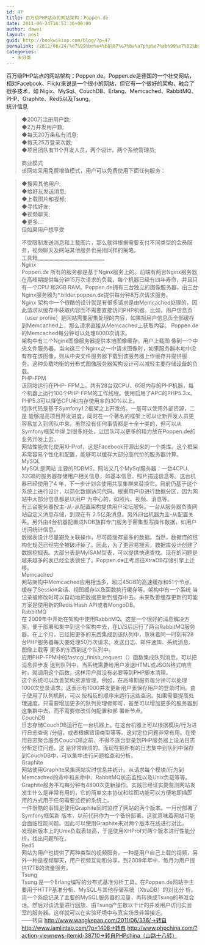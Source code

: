 ```yaml
---
id: 47
title: 百万级PHP站点的网站架构：Poppen.de
date: 2011-06-24T16:53:36+00:00
author: dawei
layout: post
guid: http://bookwikiup.com/blog/?p=47
permalink: /2011/06/24/%e7%99%be%e4%b8%87%e7%ba%a7php%e7%ab%99%e7%82%b9%e7%9a%84%e7%bd%91%e7%ab%99%e6%9e%b6%e6%9e%84%ef%bc%9apoppen-de/
categories:
  - 未分类
---
```

百万级PHP站点的网站架构：Poppen.de。Poppen.de是德国的一个社交网站，相对Facebook、Flickr来说是一个很小的网站，但它有一个很好的架构，融合了很多技术，如 Nigix、MySql、CouchDB、Erlang、Memcached、RabbitMQ、PHP、Graphite、Red5以及Tsung。  
统计信息
  


> ◆200万注册用户数;  
> ◆2万并发用户数;  
> ◆每天20万条私有消息;  
> ◆每天25万登录次数;  
> ◆项目团队有11个开发人员，两个设计，两个系统管理员;</p>
商业模式  
该网站采用免费增值模式，用户可以免费使用下面任何服务：
  


> ◆搜索其他用户;  
> ◆给好友发送消息;  
> ◆上载图片和视频;  
> ◆寻找好友;  
> ◆视频聊天;  
> ◆更多…  
> 但如果用户想享受</p>
不受限制发送消息和上载图片，那么就得根据需要支付不同类型的会员服务，视频聊天及网站其他服务也采用同样的策略。  
工具箱\___\___\___\___\___\___\___\___\___\___\___\___\___\___\___\___\___\___\___\___\___\___\_____  
>Nginx   
Poppen.de 所有的服务都是基于Nginx服务上的。前端有两台Nginx服务器在高峰期提供每分钟15万次请求的负载，每个机器已经有四年寿命，并且只有一个CPU 和3GB RAM。Poppen.de拥有三台独立的图像服务器，由三台Nginx服务器为*.bilder.poppen.de提供每分钟8万次请求服务。  
Nginx 架构中一个很酷的设计就是有很多请求是由Memcached处理的，因此请求从缓存中获取内容而不需要直接访问PHP机器。比如，用户信息页（user profile）是网站需要密集处理的内容，如果把用户信息页全部缓存到Memcached上，那么请求直接从Memcached上获取内容。 Poppen.de的Memcached每分钟可以处理8000次请求。  
架构中有三个Nginx图像服务器提供本地图像缓存，用户上载图 像到一个中央文件服务器。当向这三个Nginx之一中请求图像时，如果服务器本地中没有存在该图像，则从中央文件服务器下载到该服务器上作缓存并提供服 务。这种负载均衡的分布式图像服务器架构设计可以减轻主要存储设备的负载。  
>PHP-FPM   
该网站运行在PHP- FPM上。共有28台双CPU、6GB内存的PHP机器，每个机器上运行100个PHP-FPM的工作线程。使用启用了APC的PHP5.3.x。 PHP5.3可以降低CPU和内存使用率的30%以上。  
程序代码是基于Symfony1.2框架之上开发的。一是可以使用外部资源，二是 能够提高项目开发进度，同时在一个著名的框架上可以让新开发人员更容易加入到团队中来。虽然没有任何事情都是十全十美的，但可以从Symfony框架中得 到很多好处，让团队可以更多的精力放在Poppen.de的业务开发上去。  
网站性能优化使用XHProf，这是Facebook开源出来的一个类库。这个框架非常容易个性化和配置，能够可以缓存大部分高代价的服务器计算。  
>MySQL   
MySQL是网站 主要的RDBMS。网站又几个MySql服务器：一台4CPU、32GB的服务器存储用户相关信息，如基本信息、照片描述信息等。这台机器已经使用了4 年，下一步计划会使用共享集群来替换它。目前仍基于这个系统上进行设计，以简化数据访问代码。根据用户ID进行数据分区，因为网站中大部分信息都是以用户 为中心的，如照片、视频、消息等。  
有三台服务器按主-从-从配置架构提供用户论坛服务。一台从服务器负责网站自定义消息存储，到现在有 2.5亿条消息。另外四台机器为主-从配置关系。另外由4台机器配置成NDB族群专门服务于密集型写操作数据，如用户访问统计信息。  
数据表设计尽量避免关联操作，尽可能缓存最多的数据。当然，数据库的结构化规范已经完全被破坏掉了。因此，为了更容易搜索，数据库设计创建了数据挖掘表。大部分表是MyISAM型表，可以提供快速查找。现在的问题是越来越多的表已经全表锁住了。Poppen.de正考虑往XtraDB存储引擎上迁移。  
>Memcached   
网站架构中Memcached应用相当多，超过45GB的高速缓存和51个节点。缓存了Session会话、视图缓存以及函数执行缓存等。架构中有一个系统 当记录被修改时可以自动地把数据更新到缓存中去。未来改善缓存更新的可能方案是使用新的Redis Hash API或者MongoDB。  
>RabbitMQ   
在 2009年中开始在架构中使用RabbitMQ。这是一个很好的消息解决方案，便于部署和集中到这个架构中去，在LVS后运行了两台RabbitMQ服务 器。在上个月，已经把更多的东西集成到该队列中，意味着同一时刻有28台PHP服务器每天要处理50万次请求。发送日志、邮件通知、系统消息、图像上载等 更多的东西到这个队列中。  
应用PHP-FPM中的fastcgi\_finish\_request（）函数集成队列消息，可以把消息异步发 送到队列中。当系统需要给用户发送HTML或JSON格式响应时，就调用这个函数，这样用户就没有必要等到PHP脚本清理。  
这个系统可以改善架构资源管理。例如，在高峰期服务每分钟可以处理1000次登录请求。这表示有1000并发更新用户表保存用户的登录时间。由于使用了队列机制，可以 按相反的顺序来运行这些查询。如果需要提高处理速度，只需要增加更多的队列处理者即可，甚至可以增加更多的服务器到这集群中去，而不需要修改任何配置和部 署新节点。  
>CouchDB   
日志存储CouchDB运行在一台机器上。在这台机器上可以根据模块/行为进行日志查询 /分组，或者根据错误类型等等。这对定位问题非常有用。在使用日志聚合服务CouchDB之前，不得不逐台登录到PHP服务器上设法日志分析定位问题，这 是非常麻烦的。而现在把所有的日志集中到队列中保存到CouchDB中，可以集中进行问题检查和分析。  
>Graphite   
网站使用Graphite采集网站实时信息并统计。从请求每个模块/行为到Memcached的命中和未命中、RabbitMQ状态监控以及Unix负载等等。Graphite服务平均每分钟有4800次更新操作。实践已经证实要监测网站发发生什么是非常有用的，它的简单文本协议和绘图功能可以方便地即插即 用的方式用于任何需要监控的系统上。  
一件很酷的事情是使用Graphite同时监控了网站的两个版本。一月份部署了Symfony框架新 版本，以前代码作为一个备份部署。这就意味着网站可能会面临性能问题。因此可以使用Graphite来对两个版本在线进行对比。  
发现新版本上的Unix负载表较高，于是使用XHProf对两个版本进行性能分析，找出问题所在。  
>Red5   
网站为用户也提供了两种类型的视频服务，一种是用户自己上载的视频，另外一种是视频聊天，用户视频互动和分享。到2009年年中，每月为用户提供17TB的流量服务。  
>Tsung   
Tsung 是一个Erlang编写的分布式基准分析工具。在Poppen.de网站中主要用于HTTP基准分析、MySQL与其他存储系统（XtraDB）的对比分 析。用一个系统记录了主要的MySQL服务器的流量，再转换成Tsung的基准会话。然后对该流量进行回放，由Tsung产生数以千计的并发用户访问实验 室的服务器。这样就可以在实验环境中与真实场景非常接近。  
——转自 http://www.wangkepan.com/2011/06/336/->转自http://www.iamlintao.com/?p=1408->转自 http://www.phpchina.com/?action-viewnews-itemid-38710->转自PHPchina（山路十八转）